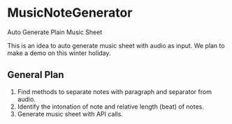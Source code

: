 # MusicNoteGenerator
Auto Generate Plain Music Sheet

This is an idea to auto generate music sheet with audio as input. We plan to make a demo on this winter holiday.

## General Plan
1. Find methods to separate notes with paragraph and separator from audio.
2. Identify the intonation of note and relative length (beat) of notes.
3. Generate music sheet with API calls.
